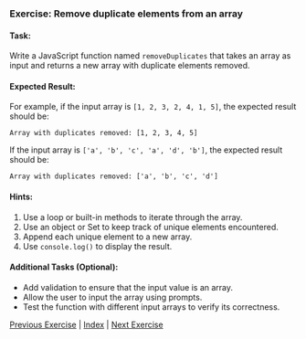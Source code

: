 ### Exercise: Remove duplicate elements from an array

#### Task:
Write a JavaScript function named `removeDuplicates` that takes an array as input and returns a new array with duplicate elements removed.

#### Expected Result:
For example, if the input array is `[1, 2, 3, 2, 4, 1, 5]`, the expected result should be:
```
Array with duplicates removed: [1, 2, 3, 4, 5]
```
If the input array is `['a', 'b', 'c', 'a', 'd', 'b']`, the expected result should be:
```
Array with duplicates removed: ['a', 'b', 'c', 'd']
```

#### Hints:
1. Use a loop or built-in methods to iterate through the array.
2. Use an object or Set to keep track of unique elements encountered.
3. Append each unique element to a new array.
4. Use `console.log()` to display the result.

#### Additional Tasks (Optional):
- Add validation to ensure that the input value is an array.
- Allow the user to input the array using prompts.
- Test the function with different input arrays to verify its correctness.


[Previous Exercise](../3/README.md) | [Index](../../README.md) | [Next Exercise](../5/README.md)